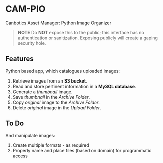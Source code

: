 # CAM-PIO
Canbotics Asset Manager: Python Image Organizer

> **NOTE**
> Do **NOT** expose this to the public; this interface has no authentication or sanitization.
> Exposing publicly will create a gaping security hole.

## Features
Python based app, which catalogues uploaded images:

1) Retrieve images from an **S3 bucket**.
2) Read and store pertinent information in a **MySQL database**.
3) Generate a _thumbnail_ image.
4) Save _thumbnail_ in the _Archive Folder_.
5) Copy _original_ image to the _Archive Folder_.
6) Delete _original_ image in the _Upload Folder_.



## To Do
And manipulate images:

1) Create multiple formats - as required
2) Properly name and place files (based on domain) for programmatic access

